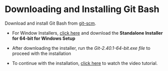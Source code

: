 # Downloading and Installing Git Bash

Download and install Git Bash from [git-scm](https://git-scm.com/downloads).

   * For Window Installers, [click here](https://git-scm.com/download/win) and download the  **Standalone Installer for 64-bit for Windows Setup**

   * After downloading the installer, run the *Git-2.40.1-64-bit.exe file* to proceed with the installation

   * To continue with the installation, [click here](./Git%20Bash%20(Windows)%20Tutorial.mkv) to watch the video tutorial.
